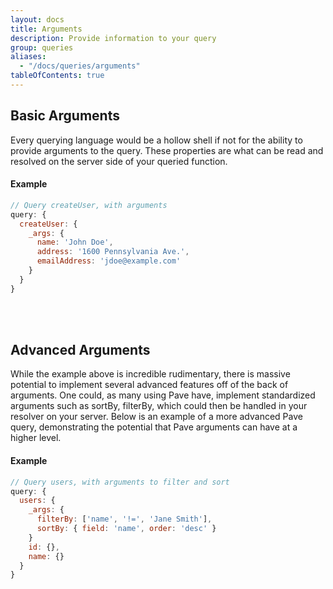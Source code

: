 ```yaml
---
layout: docs
title: Arguments
description: Provide information to your query
group: queries
aliases:
  - "/docs/queries/arguments"
tableOfContents: true
---
```


## Basic Arguments

Every querying language would be a hollow shell if not for the ability to provide arguments to the query. These properties are what can be read and resolved on the server side of your queried function.

#### Example

```js
// Query createUser, with arguments
query: {
  createUser: { 
    _args: { 
      name: 'John Doe',
      address: '1600 Pennsylvania Ave.',
      emailAddress: 'jdoe@example.com'  
    }
  }
}
```
<br><br>

## Advanced Arguments

While the example above is incredible rudimentary, there is massive potential to implement several advanced features off of the back of arguments. One could, as many using Pave have, implement standardized arguments such as sortBy, filterBy, which could then be handled in your resolver on your server. Below is an example of a more advanced Pave query, demonstrating the potential that Pave arguments can have at a higher level.

#### Example

```js
// Query users, with arguments to filter and sort
query: {
  users: { 
    _args: { 
      filterBy: ['name', '!=', 'Jane Smith'],
      sortBy: { field: 'name', order: 'desc' }
    }
    id: {},
    name: {}
  }
}
```
<br><br>
